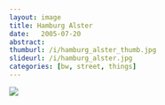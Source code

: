 ```yaml
---
layout: image
title: Hamburg Alster
date:   2005-07-20
abstract: 
thumburl: /i/hamburg_alster_thumb.jpg
slideurl: /i/hamburg_alster.jpg
categories: [bw, street, things]
---
```

![]({{site.url}}/i/hamburg_alster.jpg)

